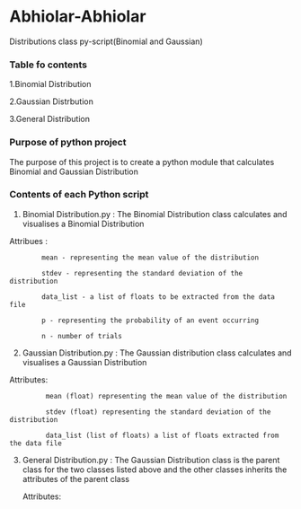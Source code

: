 # Abhiolar-Abhiolar
Distributions class py-script(Binomial and Gaussian)

### Table fo contents

1.Binomial Distribution

2.Gaussian Distrbution

3.General Distribution


### Purpose of python project

The purpose of this project is to create a python module that calculates Binomial and Gaussian Distribution

### Contents of each Python script

1. Binomial Distribution.py : The Binomial Distribution class calculates and visualises a Binomial Distribution

Attribues : 

            mean - representing the mean value of the distribution

            stdev - representing the standard deviation of the distribution
            
            data_list - a list of floats to be extracted from the data file
            
            p - representing the probability of an event occurring
            
            n - number of trials
            
 2. Gaussian Distribution.py : The Gaussian distribution class calculates and visualises a Gaussian Distribution
 
  Attributes:
       
             mean (float) representing the mean value of the distribution
        
             stdev (float) representing the standard deviation of the distribution
       
             data_list (list of floats) a list of floats extracted from the data file
             
            
  3. General Distribution.py : The Gaussian Distribution class is the parent class for the two classes listed above and the        other classes inherits the attributes of the parent class
  
     Attributes:
     
                
